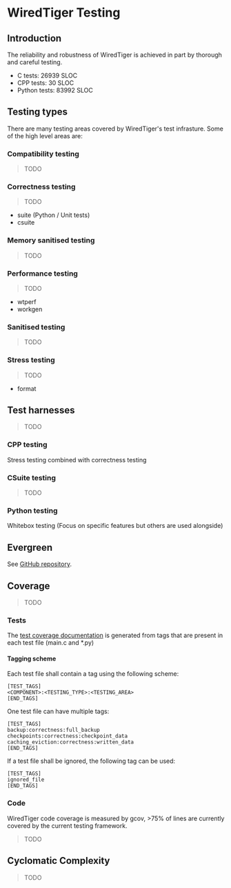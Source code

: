 # WiredTiger Testing

## Introduction
The reliability and robustness of WiredTiger is achieved in part by thorough and careful testing.

- C tests: 26939 SLOC
- CPP tests: 30 SLOC
- Python tests: 83992 SLOC

## Testing types
There are many testing areas covered by WiredTiger's test infrasture. Some of the high level areas are:

### Compatibility testing
> TODO

### Correctness testing
> TODO

- suite (Python / Unit tests)
- csuite

### Memory sanitised testing
> TODO

### Performance testing
> TODO

- wtperf
- workgen

### Sanitised testing
> TODO

### Stress testing
> TODO

- format

## Test harnesses
> TODO

### CPP testing
Stress testing combined with correctness testing

### CSuite testing
> TODO

### Python testing
Whitebox testing (Focus on specific features but others are used alongside)

## Evergreen
See [GitHub repository](https://github.com/evergreen-ci/evergreen/wiki).

## Coverage
> TODO

### Tests
The [test coverage documentation](../output.md) is generated from tags that are present in each test file (main.c and *.py)

#### Tagging scheme

Each test file shall contain a tag using the following scheme:

```
[TEST_TAGS]
<COMPONENT>:<TESTING_TYPE>:<TESTING_AREA>
[END_TAGS]
```

One test file can have multiple tags:

```
[TEST_TAGS]
backup:correctness:full_backup
checkpoints:correctness:checkpoint_data
caching_eviction:correctness:written_data
[END_TAGS]
```

If a test file shall be ignored, the following tag can be used:

```
[TEST_TAGS]
ignored_file
[END_TAGS]
```

### Code
WiredTiger code coverage is measured by gcov, >75% of lines are currently covered by the current testing framework.

> TODO

## Cyclomatic Complexity
> TODO